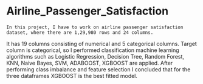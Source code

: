 # Airline_Passenger_Satisfaction
    In this project, I have to work on airline passenger satisfaction dataset, where there are 1,29,980 rows and 24 columns.
  It has 19 columns consisting of numerical and 5 categorical columns. Target column is categorical, so I performed 
  classification machine learning algorithms such as Logistic Regression, Decision Tree, Random Forest, KNN, Naive Bayes,
  SVM, ADABOOST, XGBOOST are applied. After performing class imbalance and feature selection I concluded that for the 
  three dataframes XGBOOST is the best fitted model.
